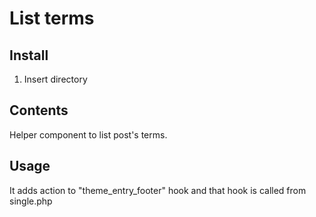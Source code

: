 # List terms

## Install

1. Insert directory

## Contents

Helper component to list post's terms.

## Usage

It adds action to "theme_entry_footer" hook and that hook is called from single.php
